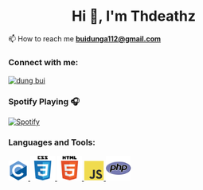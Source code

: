 <h1 align="center">Hi 👋, I'm Thdeathz</h1>

📫 How to reach me **buidunga112@gmail.com**

<h3 align="left">Connect with me:</h3>
<p align="left">
    <a href="https://www.facebook.com/everythingwillbenice/" target="blank">
        <img 
            align="center" 
            src="https://raw.githubusercontent.com/rahuldkjain/github-profile-readme-generator/master/src/images/icons/Social/facebook.svg" alt="dung bui" 
            height="35" 
            width="35" 
        />
    </a>
</p>

### Spotify Playing 🎧
[![Spotify](https://novatorem.vercel.app/api/spotify?background_color=0d1117)](https://open.spotify.com/user/31rqszbuwyhfigr354wh3yp2h53i?si=ffc4e45d58864ace)

<h3 align="left">Languages and Tools:</h3>
<p align="left"> 
    <a href="https://www.cprogramming.com/" target="_blank" rel="noreferrer"> 
        <img 
            src="https://raw.githubusercontent.com/devicons/devicon/master/icons/c/c-original.svg" 
            alt="c" 
            width="40" 
            height="40"
        /> 
    </a>
    <a href="https://www.w3schools.com/css/" target="_blank" rel="noreferrer"> 
        <img 
            src="https://raw.githubusercontent.com/devicons/devicon/master/icons/css3/css3-original-wordmark.svg" 
            alt="css3" 
            width="50" 
            height="50"
        /> 
    </a> 
    <a href="https://www.w3.org/html/" target="_blank" rel="noreferrer"> 
        <img 
            src="https://raw.githubusercontent.com/devicons/devicon/master/icons/html5/html5-original-wordmark.svg" 
            alt="html5" 
            width="50" 
            height="50"
        /> 
    </a> 
    <a href="https://developer.mozilla.org/en-US/docs/Web/JavaScript" target="_blank" rel="noreferrer"> 
        <img 
            src="https://raw.githubusercontent.com/devicons/devicon/master/icons/javascript/javascript-original.svg" 
            alt="javascript" 
            width="40" 
            height="40"
        /> 
    </a> 
    <a href="https://www.php.net" target="_blank" rel="noreferrer"> 
        <img 
            src="https://raw.githubusercontent.com/devicons/devicon/master/icons/php/php-original.svg" 
            alt="php" 
            width="50" 
            height="50"
        /> 
    </a>  
</p>

<!-- <h3 align="left">Github status:</h3>
<p>
    <img 
        align="left" 
        src="https://github-readme-stats.vercel.app/api/top-langs?username=thdeathz&show_icons=true&locale=en&layout=compact" 
        alt="thdeathz" 
        width="45%"
        height="200"
    />
    <img 
        align="right"
        src="https://github-readme-stats.vercel.app/api?username=thdeathz&show_icons=true&locale=en" 
        alt="thdeathz" 
        width="50%"
        height="200"
    />
</p> -->
